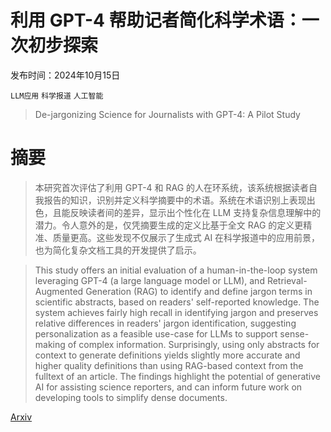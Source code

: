 # 利用 GPT-4 帮助记者简化科学术语：一次初步探索

发布时间：2024年10月15日

`LLM应用` `科学报道` `人工智能`

> De-jargonizing Science for Journalists with GPT-4: A Pilot Study

# 摘要

> 本研究首次评估了利用 GPT-4 和 RAG 的人在环系统，该系统根据读者自我报告的知识，识别并定义科学摘要中的术语。系统在术语识别上表现出色，且能反映读者间的差异，显示出个性化在 LLM 支持复杂信息理解中的潜力。令人意外的是，仅凭摘要生成的定义比基于全文 RAG 的定义更精准、质量更高。这些发现不仅展示了生成式 AI 在科学报道中的应用前景，也为简化复杂文档工具的开发提供了启示。

> This study offers an initial evaluation of a human-in-the-loop system leveraging GPT-4 (a large language model or LLM), and Retrieval-Augmented Generation (RAG) to identify and define jargon terms in scientific abstracts, based on readers' self-reported knowledge. The system achieves fairly high recall in identifying jargon and preserves relative differences in readers' jargon identification, suggesting personalization as a feasible use-case for LLMs to support sense-making of complex information. Surprisingly, using only abstracts for context to generate definitions yields slightly more accurate and higher quality definitions than using RAG-based context from the fulltext of an article. The findings highlight the potential of generative AI for assisting science reporters, and can inform future work on developing tools to simplify dense documents.

[Arxiv](https://arxiv.org/abs/2410.12069)